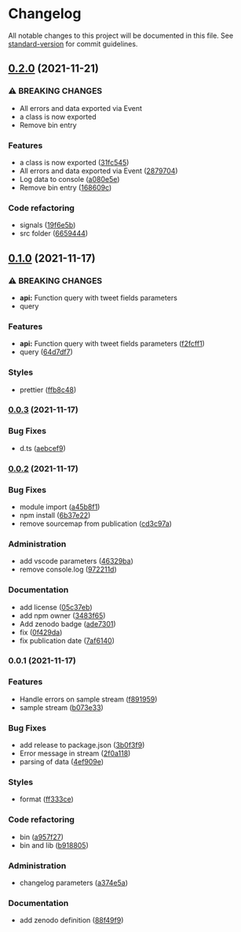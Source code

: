 # Changelog

All notable changes to this project will be documented in this file. See [standard-version](https://github.com/conventional-changelog/standard-version) for commit guidelines.

## [0.2.0](https://github.com/acisel-fr/tweets-sample/compare/v0.1.0...v0.2.0) (2021-11-21)


### ⚠ BREAKING CHANGES

* All errors and data exported via Event
* a class is now exported
* Remove bin entry

### Features

* a class is now exported ([31fc545](https://github.com/acisel-fr/tweets-sample/commit/31fc545f855194c8020818f6f35c7f3849372e91))
* All errors and data exported via Event ([2879704](https://github.com/acisel-fr/tweets-sample/commit/2879704be48ba48879a0d86358f61c03f8261efb))
* Log data to console ([a080e5e](https://github.com/acisel-fr/tweets-sample/commit/a080e5e51a2b9452bdfc81aeaa7e2570f6645674))
* Remove bin entry ([168609c](https://github.com/acisel-fr/tweets-sample/commit/168609c974cd751f9d2f02bb2b26c1f3fb432c32))


### Code refactoring

* signals ([19f6e5b](https://github.com/acisel-fr/tweets-sample/commit/19f6e5bce87e0a4ebf128b1b1d514b81ff21e66f))
* src folder ([6659444](https://github.com/acisel-fr/tweets-sample/commit/66594446bb0fbbc9a5a997918d0bf44b76618940))

## [0.1.0](https://github.com/acisel-fr/tweets-sample/compare/v0.0.3...v0.1.0) (2021-11-17)

### ⚠ BREAKING CHANGES

- **api:** Function query with tweet fields parameters
- query

### Features

- **api:** Function query with tweet fields parameters ([f2fcff1](https://github.com/acisel-fr/tweets-sample/commit/f2fcff10a6fc71ad420e9f697ccafed2f3a14dac))
- query ([64d7df7](https://github.com/acisel-fr/tweets-sample/commit/64d7df7565ebebc477f403a6845109e52541ff51))

### Styles

- prettier ([ffb8c48](https://github.com/acisel-fr/tweets-sample/commit/ffb8c48603929cddbb696ed22272176dc4871344))

### [0.0.3](https://github.com/acisel-fr/tweets-sample/compare/v0.0.2...v0.0.3) (2021-11-17)

### Bug Fixes

- d.ts ([aebcef9](https://github.com/acisel-fr/tweets-sample/commit/aebcef9fe7d1977e52f4e077986f10b3773a7a65))

### [0.0.2](https://github.com/acisel-fr/tweets-sample/compare/v0.0.1...v0.0.2) (2021-11-17)

### Bug Fixes

- module import ([a45b8f1](https://github.com/acisel-fr/tweets-sample/commit/a45b8f12a8d3bfe5c7b16fb656172d3b6382129f))
- npm install ([6b37e22](https://github.com/acisel-fr/tweets-sample/commit/6b37e22be6b97886dc3273131c37fc3c9c80dd81))
- remove sourcemap from publication ([cd3c97a](https://github.com/acisel-fr/tweets-sample/commit/cd3c97a4e538672eae993b6325f40a957181cde4))

### Administration

- add vscode parameters ([46329ba](https://github.com/acisel-fr/tweets-sample/commit/46329ba777dcc8cf9268d9a4fbbfdff7a28bc004))
- remove console.log ([972211d](https://github.com/acisel-fr/tweets-sample/commit/972211d60f1d24c45397429bcf2479e750ba5fce))

### Documentation

- add license ([05c37eb](https://github.com/acisel-fr/tweets-sample/commit/05c37eb39726036909c54d1815fba125449be3fe))
- add npm owner ([3483f65](https://github.com/acisel-fr/tweets-sample/commit/3483f653df1ce93aeb3b0c9f6ce4e35d807f451f))
- Add zenodo badge ([ade7301](https://github.com/acisel-fr/tweets-sample/commit/ade7301a0c9ee4174f22f912b7a69efd7fa21858))
- fix ([0f429da](https://github.com/acisel-fr/tweets-sample/commit/0f429dae2efc1b0bc5319dfa8ec3905b7770966d))
- fix publication date ([7af6140](https://github.com/acisel-fr/tweets-sample/commit/7af6140e4b1233015046881ac55ee62ec2dbc9f3))

### 0.0.1 (2021-11-17)

### Features

- Handle errors on sample stream ([f891959](https://github.com/chasset/twitter-api/commit/f89195990cebcd1d292130ed95122c63e173b90d))
- sample stream ([b073e33](https://github.com/chasset/twitter-api/commit/b073e33d3d6eabbcbdc0b58a40da00b335e93ca0))

### Bug Fixes

- add release to package.json ([3b0f3f9](https://github.com/chasset/twitter-api/commit/3b0f3f9436df7029cebf3ac16ea4d1b9a3e4eb65))
- Error message in stream ([2f0a118](https://github.com/chasset/twitter-api/commit/2f0a1187f37b6c05c55a2e75427c146599bfb977))
- parsing of data ([4ef909e](https://github.com/chasset/twitter-api/commit/4ef909e39fb28e24aecf969b88568683f11bb8d9))

### Styles

- format ([ff333ce](https://github.com/chasset/twitter-api/commit/ff333ce830304118d37dd292cf9323362d4847fe))

### Code refactoring

- bin ([a957f27](https://github.com/chasset/twitter-api/commit/a957f2779f2793bce185a5d791bc19dcc98a367c))
- bin and lib ([b918805](https://github.com/chasset/twitter-api/commit/b91880591b8ebd295d9b263033788675bde3c3a7))

### Administration

- changelog parameters ([a374e5a](https://github.com/chasset/twitter-api/commit/a374e5ab8469cc501e1a49a227849a17f4d1b619))

### Documentation

- add zenodo definition ([88f49f9](https://github.com/chasset/twitter-api/commit/88f49f96d4c25c109f8a2f84c615449fc1f767a8))
